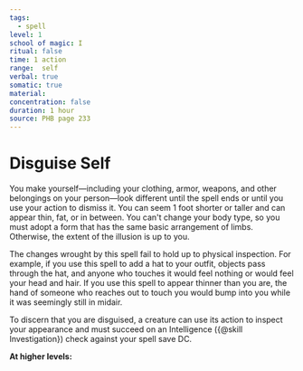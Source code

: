 ```yaml
---
tags:
  - spell
level: 1
school of magic: I
ritual: false
time: 1 action
range:  self
verbal: true
somatic: true
material: 
concentration: false
duration: 1 hour
source: PHB page 233
---
```

# Disguise Self
You make yourself—including your clothing, armor, weapons, and other belongings on your person—look different until the spell ends or until you use your action to dismiss it. You can seem 1 foot shorter or taller and can appear thin, fat, or in between. You can't change your body type, so you must adopt a form that has the same basic arrangement of limbs. Otherwise, the extent of the illusion is up to you.

The changes wrought by this spell fail to hold up to physical inspection. For example, if you use this spell to add a hat to your outfit, objects pass through the hat, and anyone who touches it would feel nothing or would feel your head and hair. If you use this spell to appear thinner than you are, the hand of someone who reaches out to touch you would bump into you while it was seemingly still in midair.

To discern that you are disguised, a creature can use its action to inspect your appearance and must succeed on an Intelligence ({@skill Investigation}) check against your spell save DC.

**At higher levels:** 